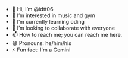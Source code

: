 - 👋 Hi, I’m @idtt06
- 👀 I’m interested in music and gym
- 🌱 I’m currently learning oding
- 💞️ I’m looking to collaborate with everyone
- 📫 How to reach me; you can reach me here.
- 😄 Pronouns: he/him/his
- ⚡ Fun fact: I'm a Gemini

<!---
idtt06/idtt06 is a ✨ special ✨ repository because its `README.md` (this file) appears on your GitHub profile.
You can click the Preview link to take a look at your changes.
--->
